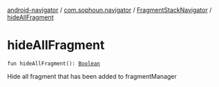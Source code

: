 [android-navigator](../../index.md) / [com.sophoun.navigator](../index.md) / [FragmentStackNavigator](index.md) / [hideAllFragment](./hide-all-fragment.md)

# hideAllFragment

`fun hideAllFragment(): `[`Boolean`](https://kotlinlang.org/api/latest/jvm/stdlib/kotlin/-boolean/index.html)

Hide all fragment that has been added to fragmentManager


